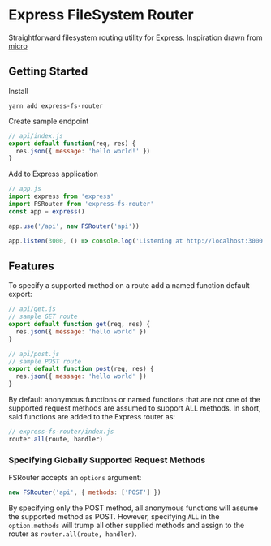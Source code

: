 # Express FileSystem Router

Straightforward filesystem routing utility for [Express](https://www.npmjs.com/package/express). Inspiration drawn from [micro](https://www.npmjs.com/package/micro)

## Getting Started

Install

```shell
yarn add express-fs-router
```

Create sample endpoint

```js
// api/index.js
export default function(req, res) {
  res.json({ message: 'hello world!' })
}
```

Add to Express application

```js
// app.js
import express from 'express'
import FSRouter from 'express-fs-router'
const app = express()

app.use('/api', new FSRouter('api'))

app.listen(3000, () => console.log('Listening at http://localhost:3000'))
```

## Features

To specify a supported method on a route add a named function default export:

```js
// api/get.js
// sample GET route
export default function get(req, res) {
  res.json({ message: 'hello world' })
}
```

```js
// api/post.js
// sample POST route
export default function post(req, res) {
  res.json({ message: 'hello world' })
}
```

By default anonymous functions or named functions that are not one of the supported request methods are assumed to support ALL methods. In short, said functions are added to the Express router as:

```js
// express-fs-router/index.js
router.all(route, handler)
```

### Specifying Globally Supported Request Methods

FSRouter accepts an `options` argument:

```js
new FSRouter('api', { methods: ['POST'] })
```

By specifying only the POST method, all anonymous functions will assume the supported method as POST. However, specifying `ALL` in the `option.methods` will trump all other supplied methods and assign to the router as `router.all(route, handler)`.
